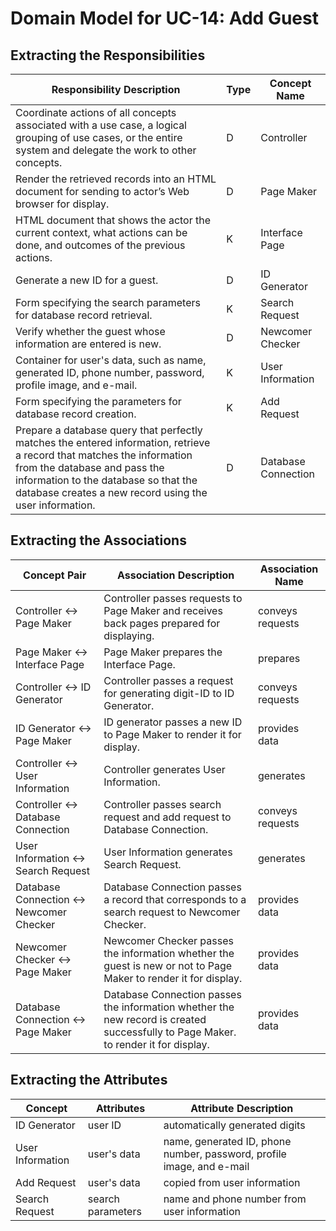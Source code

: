 # Domain Model for UC-14: Add Guest
## Extracting the Responsibilities

| Responsibility Description | Type | Concept Name |
| -------------------------- | ---- | ------------ |
| Coordinate actions of all concepts associated with a use case, a logical grouping of use cases, or the entire system and delegate the work to other concepts. | D | Controller |
| Render the retrieved records into an HTML document for sending to actor’s Web browser for display. | D | Page Maker |
| HTML document that shows the actor the current context, what actions can be done, and outcomes of the previous actions. | K | Interface Page |
| Generate a new ID for a guest. | D | ID Generator |
| Form specifying the search parameters for database record retrieval. | K | Search Request |
| Verify whether the guest whose information are entered is new. | D | Newcomer Checker |
| Container for user's data, such as name, generated ID, phone number, password, profile image, and e-mail. | K | User Information |
| Form specifying the parameters for database record creation. | K | Add Request |
| Prepare a database query that perfectly matches the entered information, retrieve a record that matches the information from the database and pass the information to the database so that the database creates a new record using the user information. | D | Database Connection |

## Extracting the Associations

| Concept Pair | Association Description | Association Name |
| ------------ | ----------------------- | ---------------- |
| Controller ↔ Page Maker | Controller passes requests to Page Maker and receives back pages prepared for displaying. | conveys requests |
| Page Maker ↔ Interface Page | Page Maker prepares the Interface Page. | prepares |
| Controller ↔ ID Generator | Controller passes a request for generating digit-ID to ID Generator. | conveys requests |
| ID Generator ↔ Page Maker | ID generator passes a new ID to Page Maker to render it for display. | provides data |
| Controller ↔ User Information | Controller generates User Information. | generates |
| Controller ↔ Database Connection | Controller passes search request and add request to Database Connection. | conveys requests |
| User Information ↔ Search Request | User Information generates Search Request. | generates |
| Database Connection ↔ Newcomer Checker | Database Connection passes a record that corresponds to a search request to Newcomer Checker. | provides data |
| Newcomer Checker ↔ Page Maker | Newcomer Checker passes the information whether the guest is new or not to Page Maker to render it for display. | provides data |
| Database Connection ↔ Page Maker | Database Connection passes the information whether the new record is created successfully to Page Maker. to render it for display. | provides data |


## Extracting the Attributes

| Concept | Attributes | Attribute Description |
| ------- | ---------- | --------------------- |
| ID Generator | user ID | automatically generated digits |
| User Information | user's data | name, generated ID, phone number, password, profile image, and e-mail |
| Add Request | user's data | copied from user information |
| Search Request | search parameters | name and phone number from user information |
